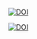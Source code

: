 [![DOI](https://zenodo.org/badge/289035894.svg)](https://zenodo.org/badge/latestdoi/289035894)

[![DOI](https://zenodo.org/badge/289035894.svg)](http://doi.org/10.5281/zenodo.3993280)
